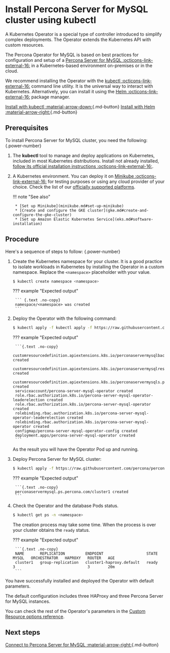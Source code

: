 # Install Percona Server for MySQL cluster using kubectl

A Kubernetes Operator is a special type of controller introduced to simplify complex deployments. The Operator extends the Kubernetes API with custom resources.

The Percona Operator for MySQL is based on best practices for configuration and setup of a [Percona Server for MySQL :octicons-link-external-16:](https://www.percona.com/mysql/software/percona-server) in a Kubernetes-based environment on-premises or in the cloud.

We recommend installing the Operator with the [kubectl :octicons-link-external-16:](https://kubernetes.io/docs/tasks/tools/) command line utility. It is the universal way to interact with Kubernetes. Alternatively, you can install it using the [Helm :octicons-link-external-16:](https://github.com/helm/helm) package manager.

[Install with kubectl :material-arrow-down:](#prerequisites){.md-button} [Install with Helm :material-arrow-right:](helm.md){.md-button}

## Prerequisites

To install Percona Server for MySQL cluster, you need the following:
{.power-number}

1. The **kubectl** tool to manage and deploy applications on Kubernetes, included in most Kubernetes distributions. Install not already installed, [follow its official installation instructions :octicons-link-external-16:](https://kubernetes.io/docs/tasks/tools/install-kubectl/).

2. A Kubernetes environment. You can deploy it on [Minikube :octicons-link-external-16:](https://github.com/kubernetes/minikube) for testing purposes or using any cloud provider of your choice. Check the list of our [officially supported platforms](System-Requirements.md#officially-supported-platforms).

    !!! note "See also"

        * [Set up Minikube](minikube.md#set-up-minikube)
        * [Create and configure the GKE cluster](gke.md#create-and-configure-the-gke-cluster)
        * [Set up Amazon Elastic Kubernetes Service](eks.md#software-installation)
        
## Procedure 

Here's a sequence of steps to follow:
{.power-number}

1. Create the Kubernetes namespace for your cluster. It is a good practice to isolate workloads in Kubernetes by installing the Operator in a custom namespace. Replace the `<namespace>` placeholder with your value.

    ``` {.bash data-prompt="$" }
    $ kubectl create namespace <namespace>
    ```

    ??? example "Expected output"

        ``` {.text .no-copy}
        namespace/<namespace> was created
        ```

2. Deploy the Operator with the following command:

    ```{.bash data-prompt="$" }
    $ kubectl apply -f kubectl apply -f https://raw.githubusercontent.com/percona/percona-server-mysql-operator/v{{ release }}/deploy/bundle.yaml  -n <namespace>
    ```

    ??? example "Expected output"

        ```{.text .no-copy}
        customresourcedefinition.apiextensions.k8s.io/perconaservermysqlbackups.ps.percona.com created
        customresourcedefinition.apiextensions.k8s.io/perconaservermysqlrestores.ps.percona.com created
        customresourcedefinition.apiextensions.k8s.io/perconaservermysqls.ps.percona.com created
        serviceaccount/percona-server-mysql-operator created
        role.rbac.authorization.k8s.io/percona-server-mysql-operator-leaderelection created
        role.rbac.authorization.k8s.io/percona-server-mysql-operator created
        rolebinding.rbac.authorization.k8s.io/percona-server-mysql-operator-leaderelection created
        rolebinding.rbac.authorization.k8s.io/percona-server-mysql-operator created
        configmap/percona-server-mysql-operator-config created
        deployment.apps/percona-server-mysql-operator created
        ```

    As the result you will have the Operator Pod up and running.

3. Deploy Percona Server for MySQL cluster:

    ```{.bash data-prompt="$" }
    $ kubectl apply -f https://raw.githubusercontent.com/percona/percona-server-mysql-operator/v{{ release }}/deploy/cr.yaml -n <namespace>
    ```

    ??? example "Expected output"

        ```{.text .no-copy}
        perconaservermysql.ps.percona.com/cluster1 created
        ```

4. Check the Operator and the database Pods status.

    ```{.bash data-prompt="$" }
    $ kubectl get ps -n <namespace>
    ```

    The creation process may take some time. When the process is over your
    cluster obtains the `ready` status.

    ??? example "Expected output"

        ```{.text .no-copy}
        NAME       REPLICATION         ENDPOINT                   STATE   MYSQL   ORCHESTRATOR   HAPROXY   ROUTER   AGE
        cluster1   group-replication   cluster1-haproxy.default   ready   3                                3        20m
        ```

You have successfully installed and deployed the Operator with default parameters.

The default configuration includes three HAProxy and three Percona Server for
MySQL instances. 

You can check the rest of the Operator's parameters in the [Custom Resource options reference](operator.md#operator-custom-resource-options).

## Next steps

[Connect to Percona Server for MySQL :material-arrow-right:](connect.md){.md-button}

